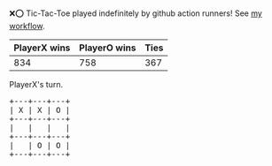 :x::o: Tic-Tac-Toe played indefinitely by github action runners! See [my workflow](.github/workflows/play.yaml).

|PlayerX wins|PlayerO wins|Ties|
|-|-|-|
|834|758|367|

PlayerX's turn.

<pre>
+---+---+---+
| X | X | O |
+---+---+---+
|   |   |   |
+---+---+---+
|   | O | O |
+---+---+---+
</pre>